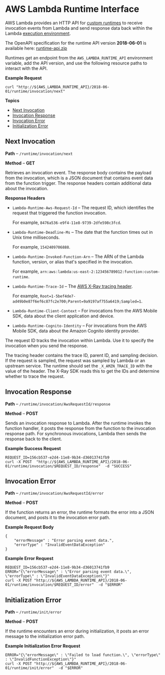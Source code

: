 # AWS Lambda Runtime Interface<a name="runtimes-api"></a>

AWS Lambda provides an HTTP API for [custom runtimes](runtimes-custom.md) to receive invocation events from Lambda and send response data back within the Lambda [execution environment](current-supported-versions.md)\.

The OpenAPI specification for the runtime API version **2018\-06\-01** is available here: [runtime\-api\.zip](samples/runtime-api.zip)

Runtimes get an endpoint from the `AWS_LAMBDA_RUNTIME_API` environment variable, add the API version, and use the following resource paths to interact with the API\.

**Example Request**  

```
curl "http://${AWS_LAMBDA_RUNTIME_API}/2018-06-01/runtime/invocation/next"
```

**Topics**
+ [Next Invocation](#runtimes-api-next)
+ [Invocation Response](#runtimes-api-response)
+ [Invocation Error](#runtimes-api-invokeerror)
+ [Initialization Error](#runtimes-api-initerror)

## Next Invocation<a name="runtimes-api-next"></a>

**Path** – `/runtime/invocation/next`

**Method** – **GET**

Retrieves an invocation event\. The response body contains the payload from the invocation, which is a JSON document that contains event data from the function trigger\. The response headers contain additional data about the invocation\. 

**Response Headers**
+ `Lambda-Runtime-Aws-Request-Id` – The request ID, which identifies the request that triggered the function invocation\.

  For example, `8476a536-e9f4-11e8-9739-2dfe598c3fcd`\.
+ `Lambda-Runtime-Deadline-Ms` – The date that the function times out in Unix time milliseconds\. 

  For example, `1542409706888`\.
+ `Lambda-Runtime-Invoked-Function-Arn` – The ARN of the Lambda function, version, or alias that's specified in the invocation\. 

  For example, `arn:aws:lambda:us-east-2:123456789012:function:custom-runtime`\.
+ `Lambda-Runtime-Trace-Id` – The [AWS X\-Ray tracing header](https://docs.aws.amazon.com/xray/latest/devguide/xray-concepts.html#xray-concepts-tracingheader)\. 

  For example, `Root=1-5bef4de7-ad49b0e87f6ef6c87fc2e700;Parent=9a9197af755a6419;Sampled=1`\.
+ `Lambda-Runtime-Client-Context` – For invocations from the AWS Mobile SDK, data about the client application and device\.
+ `Lambda-Runtime-Cognito-Identity` – For invocations from the AWS Mobile SDK, data about the Amazon Cognito identity provider\.

The request ID tracks the invocation within Lambda\. Use it to specify the invocation when you send the response\.

The tracing header contains the trace ID, parent ID, and sampling decision\. If the request is sampled, the request was sampled by Lambda or an upstream service\. The runtime should set the `_X_AMZN_TRACE_ID` with the value of the header\. The X\-Ray SDK reads this to get the IDs and determine whether to trace the request\.

## Invocation Response<a name="runtimes-api-response"></a>

**Path** – `/runtime/invocation/AwsRequestId/response`

**Method** – **POST**

Sends an invocation response to Lambda\. After the runtime invokes the function handler, it posts the response from the function to the invocation response path\. For synchronous invocations, Lambda then sends the response back to the client\.

**Example Success Request**  

```
REQUEST_ID=156cb537-e2d4-11e8-9b34-d36013741fb9
curl -X POST  "http://${AWS_LAMBDA_RUNTIME_API}/2018-06-01/runtime/invocation/$REQUEST_ID/response"  -d "SUCCESS"
```

## Invocation Error<a name="runtimes-api-invokeerror"></a>

**Path** – `/runtime/invocation/AwsRequestId/error`

**Method** – **POST**

If the function returns an error, the runtime formats the error into a JSON document, and posts it to the invocation error path\.

**Example Request Body**  

```
{
    "errorMessage" : "Error parsing event data.",
    "errorType" : "InvalidEventDataException"
}
```

**Example Error Request**  

```
REQUEST_ID=156cb537-e2d4-11e8-9b34-d36013741fb9
ERROR="{\"errorMessage\" : \"Error parsing event data.\", \"errorType\" : \"InvalidEventDataException\"}"
curl -X POST "http://${AWS_LAMBDA_RUNTIME_API}/2018-06-01/runtime/invocation/$REQUEST_ID/error"  -d "$ERROR"
```

## Initialization Error<a name="runtimes-api-initerror"></a>

**Path** – `/runtime/init/error`

**Method** – **POST**

If the runtime encounters an error during initialization, it posts an error message to the initialization error path\.

**Example Initialization Error Request**  

```
ERROR="{\"errorMessage\" : \"Failed to load function.\", \"errorType\" : \"InvalidFunctionException\"}"
curl -X POST "http://${AWS_LAMBDA_RUNTIME_API}/2018-06-01/runtime/init/error"  -d "$ERROR"
```